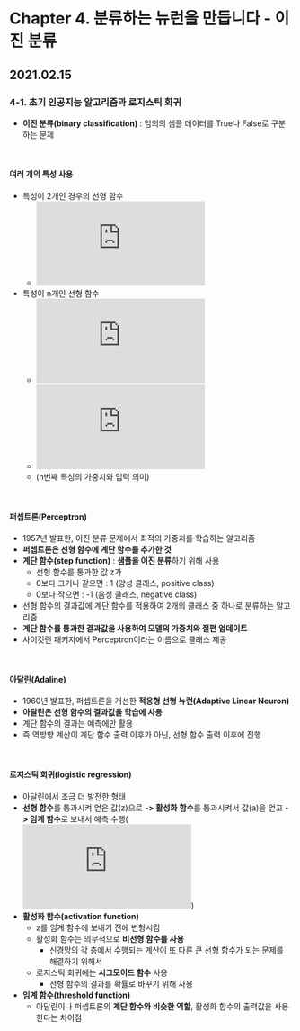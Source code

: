 # Chapter 4. 분류하는 뉴런을 만듭니다 - 이진 분류

## 2021.02.15

### 4-1. 초기 인공지능 알고리즘과 로지스틱 회귀
- **이진 분류(binary classification)** : 임의의 샘플 데이터를 True나 False로 구분하는 문제

<br>

#### 여러 개의 특성 사용
- 특성이 2개인 경우의 선형 함수
  - ![수식](https://latex.codecogs.com/svg.latex?z%20%3D%20w_1x_1%20&plus;%20w_2x_2%20&plus;%20b)
- 특성이 n개인 선형 함수
  - ![수식](https://latex.codecogs.com/svg.latex?z%20%3D%20w_1x_1%20&plus;%20w_2x_2%20&plus;%20%5Ccdots%20&plus;%20w_nx_n%20&plus;%20b)
  - ![수식](https://latex.codecogs.com/svg.latex?z%20%3D%20b%20&plus;%20%5Csum_%7Bi%3D1%7D%5En%20w_ix_i)
  - (n번째 특성의 가중치와 입력 의미)

<br>

#### 퍼셉트론(Perceptron)
- 1957년 발표한, 이진 분류 문제에서 최적의 가중치를 학습하는 알고리즘
- **퍼셉트론은 선형 함수에 계단 함수를 추가한 것**
- **계단 함수(step function)** : **샘플을 이진 분류**하기 위해 사용
  - 선형 함수를 통과한 값 z가
  - 0보다 크거나 같으면 : 1 (양성 클래스, positive class)
  - 0보다 작으면 : -1 (음성 클래스, negative class)
- 선형 함수의 결과값에 계단 함수를 적용하여 2개의 클래스 중 하나로 분류하는 알고리즘
- **계단 함수를 통과한 결과값을 사용하여 모델의 가중치와 절편 업데이트**
- 사이킷런 패키지에서 Perceptron이라는 이름으로 클래스 제공

<br>

#### 아달린(Adaline)
- 1960년 발표한, 퍼셉트론을 개선한 **적응형 선형 뉴런(Adaptive Linear Neuron)**
- **아달린은 선형 함수의 결과값을 학습에 사용**
- 계단 함수의 결과는 예측에만 활용
- 즉 역방향 계산이 계단 함수 출력 이후가 아닌, 선형 함수 출력 이후에 진행

<br>

#### 로지스틱 회귀(logistic regression)
- 아달린에서 조금 더 발전한 형태
- **선형 함수**를 통과시켜 얻은 값(z)으로 **-> 활성화 함수**를 통과시켜서 값(a)을 얻고 **-> 임계 함수**로 보내서 예측 수행(![수식](https://latex.codecogs.com/svg.latex?%5Cwidehat%7By%7D))
- **활성화 함수(activation function)** 
  - z를 임계 함수에 보내기 전에 변형시킴
  - 활성화 함수는 의무적으로 **비선형 함수를 사용**
    - 신경망의 각 층에서 수행되는 계산이 또 다른 큰 선형 함수가 되는 문제를 해결하기 위해서
  - 로지스틱 회귀에는 **시그모이드 함수** 사용
    - 선형 함수의 결과를 확률로 바꾸기 위해 사용
- **임계 함수(threshold function)** 
  - 아달린이나 퍼셉트론의 **계단 함수와 비슷한 역할**, 활성화 함수의 출력값을 사용한다는 차이점